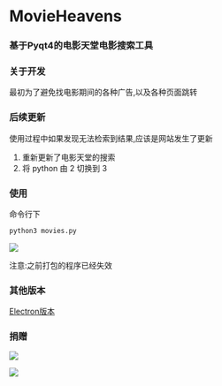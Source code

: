 # MovieHeavens
### 基于Pyqt4的电影天堂电影搜索工具

### 关于开发
最初为了避免找电影期间的各种广告,以及各种页面跳转

### 后续更新

使用过程中如果发现无法检索到结果,应该是网站发生了更新

1. 重新更新了电影天堂的搜索
2. 将 python 由 2 切换到 3


### 使用

命令行下

```python
python3 movies.py
```

![](http://ww2.sinaimg.cn/large/d9e82fa4jw1f7nembhbr1g20dq09nna1.gif)

注意:之前打包的程序已经失效


### 其他版本
[Electron版本](https://github.com/lt94/electron-searchMovies)

### 捐赠

![](http://ss1.sinaimg.cn/large/006wYWbGly1fpkplpr6rkj308m08it9l&690)

![](http://ss1.sinaimg.cn/large/006wYWbGly1fpkpmbpuxwj308e08ggmn&690)
